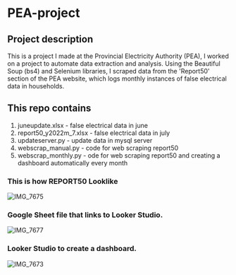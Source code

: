 # PEA-project
## Project description 
This is a project I made at the Provincial Electricity Authority (PEA), I worked on a project to automate data extraction and analysis. Using the Beautiful Soup (bs4) and Selenium libraries, I scraped data from the 'Report50' section of the PEA website, which logs monthly instances of false electrical data in households.

## This repo contains 
1. juneupdate.xlsx - false electrical data in june 
3. report50_y2022m_7.xlsx - false electrical data in july
4. updateserver.py - update data in mysql server 
5. webscrap_manual.py - code for web scraping report50
6. webscrap_monthly.py - ode for web scraping report50 and creating a dashboard automatically every month
   
### This is how REPORT50 Looklike
![IMG_7675](https://github.com/jackitchai/PEA-Project-/assets/107567014/ebfb1a08-7543-45a3-8f68-f8395df6ef3d)

### Google Sheet file that links to Looker Studio.
![IMG_7677](https://github.com/jackitchai/PEA-Project/assets/107567014/8615a8ed-cf33-4793-a47a-bd962799ab1c)
 
### Looker Studio to create a dashboard.

![IMG_7673](https://github.com/jackitchai/PEA-Project/assets/107567014/a175b7bc-48c5-495a-be86-7f10c1546334)

